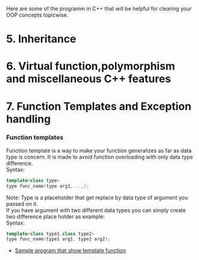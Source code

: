 Here are some of the programm in C++ that will be helpful for clearing your OOP concepts topicwise.

# 5. Inheritance
# 6. Virtual function,polymorphism and miscellaneous C++ features
# 7. Function Templates and Exception handling
### Function templates  
Function template is a way to make your function generalizes as far as data type is concern.
It is made to avoid function overloading with only data type difference.  
Syntax:  
```c++
template<class type>
type func_name(type arg1,...,);
```
Note:
Type is a placeholder that get replace by data type of argument you passed on it.  
If you have argument with two different data types you can simply create two difference place holder as example:  
Syntax:  
```c++  
template<class type1,class type2>
type func_name(type1 arg1, type2 arg2);
```
* [Sample program that show template function](https://github.com/Utshav-paudel/C-plus-programs/blob/b97e6a3f566ebc1bb00dc1facd9304f96c1e4984/code/Function%20template%20and%20Exception%20handling/Templates/function_temp.cpp)

